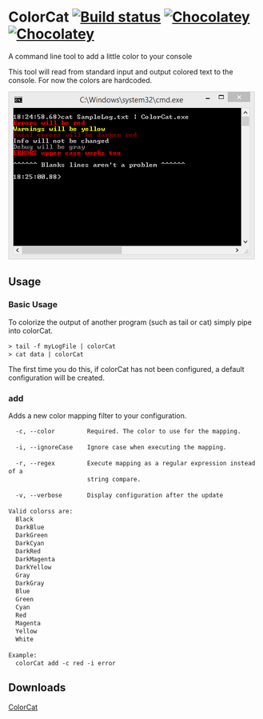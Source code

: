 # ColorCat [![Build status](https://ci.appveyor.com/api/projects/status/s2lffvj5fbinhqe4/branch/master?svg=true)](https://ci.appveyor.com/project/jquintus/colorcat/branch/master) [![Chocolatey](https://img.shields.io/chocolatey/dt/scriptcs.svg?style=flat-square)](https://chocolatey.org/packages/ColorCat.portable) [![Chocolatey](https://img.shields.io/chocolatey/v/git.svg?style=flat-square)](https://chocolatey.org/packages/ColorCat.portable)

A command line tool to add a little color to your console

This tool will read from standard input and output colored text to the console.  For now the colors are hardcoded.

![](ScreenShot.png)


## Usage

### Basic Usage

To colorize the output of another program (such as tail or cat) simply pipe into colorCat.  

    > tail -f myLogFile | colorCat
    > cat data | colorCat

The first time you do this, if colorCat has not been configured, a default configuration will be created.

### add
Adds a new color mapping filter to your configuration.  

```
  -c, --color         Required. The color to use for the mapping.

  -i, --ignoreCase    Ignore case when executing the mapping.

  -r, --regex         Execute mapping as a regular expression instead of a
                      string compare.

  -v, --verbose       Display configuration after the update

Valid colorss are:
  Black
  DarkBlue
  DarkGreen
  DarkCyan
  DarkRed
  DarkMagenta
  DarkYellow
  Gray
  DarkGray
  Blue
  Green
  Cyan
  Red
  Magenta
  Yellow
  White

Example:
  colorCat add -c red -i error
```

## Downloads
[ColorCat](https://github.com/MasterDevs/ColorCat/releases/download/v0.0.4/bin.zip)
